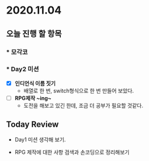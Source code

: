# 2020.11.04

## 오늘 진행 할 항목

### * 모각코

### * Day2 미션

- [x] **인디언식 이름 짓기**
  * 배열로 한 번, switch형식으로 한 번 만들어 보았다.
- [ ] **RPG제작 ~ing~**
  * 도전을 해보고 있긴 한데, 조금 더 공부가 필요할 것같다.



## Today Review

* Day1 미션 생각해 보기.

* RPG 제작에 대한 사항 검색과 손코딩으로 정리해보기